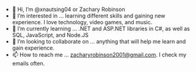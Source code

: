 - 👋 Hi, I’m @xnautsing04 or Zachary Robinson
- 👀 I’m interested in ... learning different skills and gaining new experience. I love technology, video games, and music.
- 🌱 I’m currently learning ... .NET and ASP.NET libraries in C#, as well as SQL, JavaScript, and Node.JS
- 💞️ I’m looking to collaborate on ... anything that will help me learn and gain experience.
- 📫 How to reach me ... zacharyrobinson2001@gmail.com. I check my emails often.

<!---
xnautsing04/xnautsing04 is a ✨ special ✨ repository because its `README.md` (this file) appears on your GitHub profile.
You can click the Preview link to take a look at your changes.
--->
